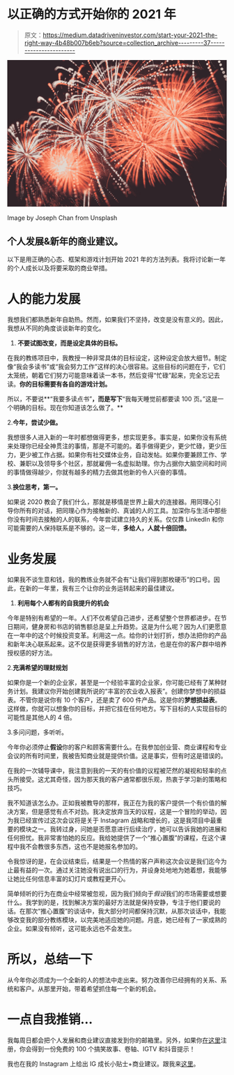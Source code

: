 # 以正确的方式开始你的 2021 年

> 原文：<https://medium.datadriveninvestor.com/start-your-2021-the-right-way-4b48b007b6eb?source=collection_archive---------37----------------------->

![](img/64c04a63172d6227b96a2556e84528f7.png)

Image by Joseph Chan from Unsplash

## 个人发展&新年的商业建议。

以下是用正确的心态、框架和游戏计划开始 2021 年的方法列表。我将讨论新一年的个人成长以及将要采取的商业举措。

# 人的能力发展

我想我们都熟悉新年自助热。然而，如果我们不坚持，改变是没有意义的。因此，我想从不同的角度谈谈新年的变化。

1.  **不要试图改变，而是设定具体的目标。**

在我的教练项目中，我教授一种非常具体的目标设定，这种设定会放大细节。制定像“我会多读书”或“我会努力工作”这样的决心很容易。这些目标的问题在于，它们太笼统，朝着它们努力可能意味着读一本书，然后变得“忙碌”起来，完全忘记去读。**你的目标需要有各自的游戏计划。**

所以，不要说**“我要多读点书”**，而是写下**“我每天睡觉前都要读 100 页。”这是一个明确的目标。现在你知道该怎么做了。**

2.**今年，尝试少做。**

我想很多人进入新的一年时都想做得更多，想实现更多。事实是，如果你没有系统来处理你已经全神贯注的事情，那是不可能的。着手做得更少，更少忙碌，更少压力，更少被工作占据。如果你有社交媒体业务，自动发帖。如果你要兼顾工作、学校、兼职以及领导多个社区，那就雇佣一名虚拟助理。你为占据你大脑空间和时间的事情做得越少，你就有越多的精力去做其他新的令人兴奋的事情。

3.**换位思考，第一。**

如果说 2020 教会了我们什么，那就是移情是世界上最大的连接器。用同理心引导你所有的对话，把同理心作为接触新的、真诚的人的工具。加深你与生活中那些你没有时间去接触的人的联系，今年尝试建立持久的关系。仅仅靠 LinkedIn 和你可能需要的人保持联系是不够的。这一年，**多给人，人就十倍回馈。**

# 业务发展

如果我不谈生意和钱，我的教练业务就不会有“让我们得到那枚硬币”的口号。因此，在新的一年里，我有三个让你的业务运转起来的最佳建议。

1.  **利用每个人都有的自我提升的机会**

今年是特别有希望的一年。人们不仅希望自己进步，还希望整个世界都进步。在节日期间，健身房和书店的销售额总是呈上升趋势。这是为什么呢？因为人们更愿意在一年中的这个时候投资变革。利用这一点。给你的计划打折，想办法把你的产品和新年决心联系起来。这不仅是获得更多销售的好方法，也是在你的客户群中培养授权感的好方法。

2.**充满希望的理财规划**

如果你是一个新的企业家，甚至是一个经验丰富的企业家，你可能已经有了某种财务计划。我建议你开始创建我所说的“丰富的农业收入报表”。创建你梦想中的损益表。不管你是说你有 10 个客户，还是卖了 600 件产品。这是你的**梦想损益表**。这样做，你就可以想象你的目标，并把它挂在任何地方。写下目标的人实现目标的可能性是其他人的 4 倍。

3.多问问题，多听听。

今年你必须停止**假设**你的客户和顾客需要什么。在我参加创业营、商业课程和专业会议的所有时间里，我被告知商业就是提供价值。这是事实，但有时这是错误的。

在我的一次辅导课中，我注意到我的一天的有价值的议程被茫然的凝视和轻率的点头所接受。这尤其奇怪，因为那天我的客户通常都很乐观，热衷于学习新的策略和技巧。

我不知道该怎么办。正如我被教导的那样，我正在为我的客户提供一个有价值的解决方案，但是感觉有点不对劲。我决定放弃当天的议程，这是一个冒险的举动，因为我已经宣传过这次会议将是关于 Instagram 战略和增长的，这是我项目中最重要的模块之一。我转过身，问她是否愿意进行后续治疗，她可以告诉我她的进展和任何担忧。我非常害怕她的反应。我给她提供了一个“推心置腹”的课程，在这个课程中我不会教很多东西，这也不是她报名参加的。

令我惊讶的是，在会议结束后，结果是一个热情的客户声称这次会议是我们迄今为止最有益的一次。通过关注她没有说出口的行为，并设身处地地为她着想，我能够让她比任何信息丰富的幻灯片或教程更开心。

简单倾听的行为在商业中经常被忽视，因为我们倾向于*假设*我们的市场需要或想要什么。我学到的是，找到解决方案的最好方法就是保持安静，专注于他们要说的话。在那次“推心置腹”的谈话中，我大部分时间都保持沉默，从那次谈话中，我能够改变我的部分教练模块，以完美地适应她的问题。月底，她已经有了一家成熟的企业。如果没有倾听，这可能永远也不会发生。

# **所以，总结一下**

从今年你必须成为一个全新的人的想法中走出来。努力改善你已经拥有的关系、系统和客户。从那里开始，带着希望抓住每一个新的机会。

# 一点自我推销…

我每周日都会把个人发展和商业建议直接发到你的邮箱里。另外，如果你[在这里](https://l.instagram.com/?u=http%3A%2F%2Feepurl.com%2FhmbmGb&e=ATMGG0Uujrgja80d6ZnI61BSsv1IEeF3Q7UIZbcacxQbBktZwQTpp5fXdR0VblraqL4N7mTENy6mFRKyocJc7nQ&s=1)注册，你会得到一份免费的 100 个搞笑故事、卷轴、IGTV 和抖音提示！

我也在我的 Instagram 上给出 IG 成长小贴士+商业建议。跟我来[这里](https://www.instagram.com/creativityintocoin/?hl=en)。